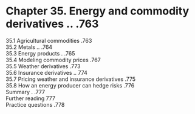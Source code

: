 # Chapter 35. Energy and commodity derivatives .. .763  

35.1 Agricultural commodities .763   
35.2 Metals .. .764   
35.3 Energy products . .765   
35.4 Modeling commodity prices .767   
35.5 Weather derivatives .773   
35.6 Insurance derivatives .. 774   
35.7 Pricing weather and insurance derivatives .775   
35.8 How an energy producer can hedge risks .776   
Summary . .777   
Further reading 777   
Practice questions .778  
